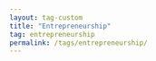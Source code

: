 ```yaml
---
layout: tag-custom
title: "Entrepreneurship"
tag: entrepreneurship
permalink: /tags/entrepreneurship/
---
```

